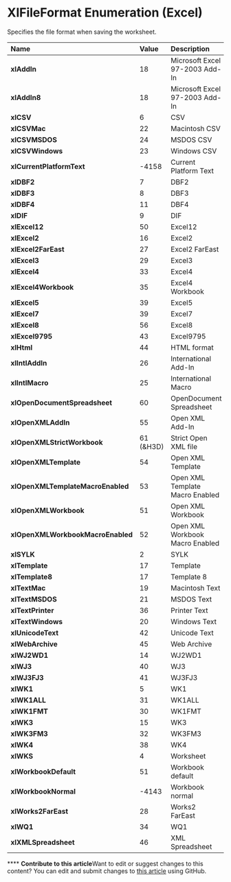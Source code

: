 
# XlFileFormat Enumeration (Excel)

Specifies the file format when saving the worksheet.



|**Name**|**Value**|**Description**|
|:-----|:-----|:-----|
| **xlAddIn**|18|Microsoft Excel 97-2003 Add-In|
| **xlAddIn8**|18|Microsoft Excel 97-2003 Add-In|
| **xlCSV**|6|CSV|
| **xlCSVMac**|22|Macintosh CSV |
| **xlCSVMSDOS**|24|MSDOS CSV|
| **xlCSVWindows**|23|Windows CSV |
| **xlCurrentPlatformText**|-4158|Current Platform Text|
| **xlDBF2**|7|DBF2|
| **xlDBF3**|8|DBF3|
| **xlDBF4**|11|DBF4|
| **xlDIF**|9|DIF|
| **xlExcel12**|50|Excel12|
| **xlExcel2**|16|Excel2|
| **xlExcel2FarEast**|27|Excel2 FarEast|
| **xlExcel3**|29|Excel3|
| **xlExcel4**|33|Excel4|
| **xlExcel4Workbook**|35|Excel4 Workbook|
| **xlExcel5**|39|Excel5|
| **xlExcel7**|39|Excel7|
| **xlExcel8**|56|Excel8|
| **xlExcel9795**|43|Excel9795|
| **xlHtml**|44|HTML format|
| **xlIntlAddIn**|26|International Add-In|
| **xlIntlMacro**|25|International Macro|
| **xlOpenDocumentSpreadsheet**|60|OpenDocument Spreadsheet|
| **xlOpenXMLAddIn**|55|Open XML Add-In|
| **xlOpenXMLStrictWorkbook**|61 (&amp;H3D)|Strict Open XML file|
| **xlOpenXMLTemplate**|54|Open XML Template|
| **xlOpenXMLTemplateMacroEnabled**|53|Open XML Template Macro Enabled|
| **xlOpenXMLWorkbook**|51|Open XML Workbook|
| **xlOpenXMLWorkbookMacroEnabled**|52|Open XML Workbook Macro Enabled|
| **xlSYLK**|2|SYLK|
| **xlTemplate**|17|Template|
| **xlTemplate8**|17|Template 8|
| **xlTextMac**|19|Macintosh Text|
| **xlTextMSDOS**|21|MSDOS Text|
| **xlTextPrinter**|36|Printer Text|
| **xlTextWindows**|20|Windows Text|
| **xlUnicodeText**|42|Unicode Text|
| **xlWebArchive**|45|Web Archive|
| **xlWJ2WD1**|14|WJ2WD1|
| **xlWJ3**|40|WJ3|
| **xlWJ3FJ3**|41|WJ3FJ3|
| **xlWK1**|5|WK1|
| **xlWK1ALL**|31|WK1ALL|
| **xlWK1FMT**|30|WK1FMT|
| **xlWK3**|15|WK3|
| **xlWK3FM3**|32|WK3FM3|
| **xlWK4**|38|WK4|
| **xlWKS**|4|Worksheet|
| **xlWorkbookDefault**|51|Workbook default|
| **xlWorkbookNormal**|-4143|Workbook normal|
| **xlWorks2FarEast**|28|Works2 FarEast|
| **xlWQ1**|34|WQ1|
| **xlXMLSpreadsheet**|46|XML Spreadsheet|

****   **Contribute to this article**Want to edit or suggest changes to this content? You can edit and submit changes to  [this article](https://github.com/jhershey00/VBA_Excel_Test/OpenXMLCon/articles/4c0ebc4c-915c-c199-ee39-f4d14ba7b64e.md) using GitHub.

